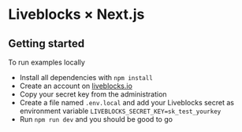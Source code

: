 # Liveblocks × Next.js

## Getting started

To run examples locally

- Install all dependencies with `npm install`
- Create an account on [liveblocks.io](https://liveblocks.io)
- Copy your secret key from the administration
- Create a file named `.env.local` and add your Liveblocks secret as environment variable `LIVEBLOCKS_SECRET_KEY=sk_test_yourkey`
- Run `npm run dev` and you should be good to go
